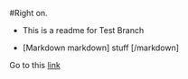#Right on.

*  This is a readme for Test Branch

*  [Markdown markdown] stuff [/markdown]
 
Go to this [link](http://www.google.ca)
